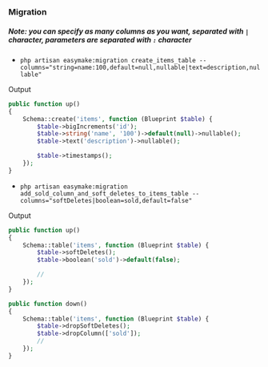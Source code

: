 ### Migration
##### Note: you can specify as many columns as you want, separated with `|` character, parameters are separated with `:` character
- `php artisan easymake:migration create_items_table --columns="string=name:100,default=null,nullable|text=description,nullable"`

Output

```php
public function up()
{
    Schema::create('items', function (Blueprint $table) {
        $table->bigIncrements('id');
        $table->string('name', '100')->default(null)->nullable();
        $table->text('description')->nullable();

        $table->timestamps();
    });
}
```

- `php artisan easymake:migration add_sold_column_and_soft_deletes_to_items_table --columns="softDeletes|boolean=sold,default=false"`

Output

```php
public function up()
{
    Schema::table('items', function (Blueprint $table) {
        $table->softDeletes();
        $table->boolean('sold')->default(false);

        //
    });
}

public function down()
{
    Schema::table('items', function (Blueprint $table) {
        $table->dropSoftDeletes();
        $table->dropColumn(['sold']);
        //
    });
}
```
